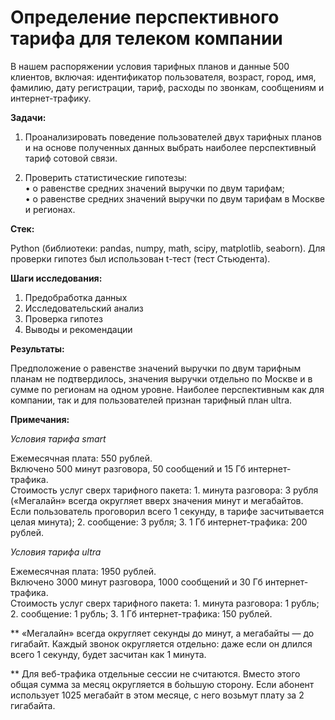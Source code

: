 # Определение перспективного тарифа для телеком компании

В нашем распоряжении условия тарифных планов и данные 500 клиентов, включая: идентификатор пользователя, возраст, город, имя, фамилию, дату регистрации, тариф, расходы по звонкам, сообщениям и интернет-трафику.   

**Задачи:**   

1. Проанализировать поведение пользователей двух тарифных планов и на основе полученных данных выбрать наиболее перспективный тариф сотовой связи.  

2.	Проверить статистические гипотезы:  
	•  о равенстве средних значений выручки по двум тарифам;  
	•  о равенстве средних значений выручки по двум тарифам в Москве и регионах.  

**Стек:**     

Python (библиотеки: pandas, numpy, math, scipy, matplotlib, seaborn). Для проверки гипотез был использован t-тест (тест Стьюдента).  

**Шаги исследования:**   

1.	Предобработка данных  
2.	Исследовательский анализ   
3.	Проверка гипотез  
4.	Выводы и рекомендации  

**Результаты:**     

Предположение о равенстве значений выручки по двум тарифным планам не подтвердилось, значения выручки отдельно по Москве и в сумме по регионам на одном уровне. Наиболее перспективным как для компании, так и для пользователей признан тарифный план ultra.

**Примечания:**  

*Условия тарифа smart*   

Ежемесячная плата: 550 рублей.    
Включено 500 минут разговора, 50 сообщений и 15 Гб интернет-трафика.  
Стоимость услуг сверх тарифного пакета: 1. минута разговора: 3 рубля («Мегалайн» всегда округляет вверх значения минут и мегабайтов. Если пользователь проговорил всего 1 секунду, в тарифе засчитывается целая минута); 2. сообщение: 3 рубля; 3. 1 Гб интернет-трафика: 200 рублей.    

*Условия тарифа ultra*

Ежемесячная плата: 1950 рублей.    
Включено 3000 минут разговора, 1000 сообщений и 30 Гб интернет-трафика.     
Стоимость услуг сверх тарифного пакета: 1. минута разговора: 1 рубль; 2. сообщение: 1 рубль; 3. 1 Гб интернет-трафика: 150 рублей.    


** «Мегалайн» всегда округляет секунды до минут, а мегабайты — до гигабайт. Каждый звонок округляется отдельно: даже если он длился всего 1 секунду, будет засчитан как 1 минута.  
   
** Для веб-трафика отдельные сессии не считаются. Вместо этого общая сумма за месяц округляется в бо́льшую сторону. Если абонент использует 1025 мегабайт в этом месяце, с него возьмут плату за 2 гигабайта.
